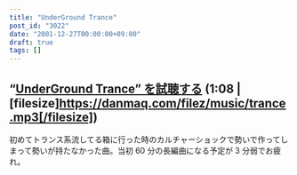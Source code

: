 ```yaml
---
title: "UnderGround Trance"
post_id: "3022"
date: "2001-12-27T00:00:00+09:00"
draft: true
tags: []
---
```



## “[UnderGround Trance” を試聴する](/filez/music/trance.mp3) (1:08 | [filesize]https://danmaq.com/filez/music/trance.mp3[/filesize])
初めてトランス系流してる箱に行った時のカルチャーショックで勢いで作ってしまって勢いが持たなかった曲。当初 60 分の長編曲になる予定が 3 分弱でお疲れ。

